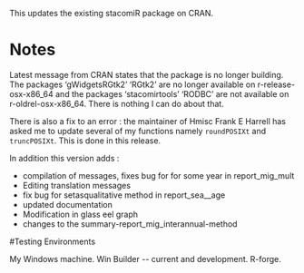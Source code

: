 This updates the existing stacomiR package on CRAN.

# Notes

Latest message from CRAN states that the package is no longer building. The packages
 ‘gWidgetsRGtk2’ ‘RGtk2’ are no longer available on r-release-osx-x86_64 and the packages
  ‘stacomirtools’ ‘RODBC’ are not available on  r-oldrel-osx-x86_64. There is nothing I can do about that.
  
There is also a fix to an error : the maintainer of Hmisc Frank E Harrell has asked me to update several of my functions namely `roundPOSIXt` and `truncPOSIXt`. This is done in this release.

In addition this version adds :


* compilation of messages, fixes bug for for some year in report\_mig\_mult
* Editing translation messages 
* fix bug for setasqualitative method in report\_sea__age
* updated documentation 
* Modification in glass eel graph
* changes to the summary-report\_mig\_interannual-method 

#Testing Environments

My Windows machine.
Win Builder -- current and development.
R-forge.


